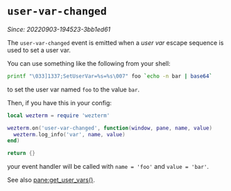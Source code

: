 # `user-var-changed`

*Since: 20220903-194523-3bb1ed61*

The `user-var-changed` event is emitted when a *user var* escape sequence is
used to set a user var.

You can use something like the following from your shell:

```bash
printf "\033]1337;SetUserVar=%s=%s\007" foo `echo -n bar | base64`
```

to set the user var named `foo` to the value `bar`.

Then, if you have this in your config:

```lua
local wezterm = require 'wezterm'

wezterm.on('user-var-changed', function(window, pane, name, value)
  wezterm.log_info('var', name, value)
end)

return {}
```

your event handler will be called with `name = 'foo'` and `value = 'bar'`.

See also [pane:get_user_vars()](../pane/get_user_vars.md).
